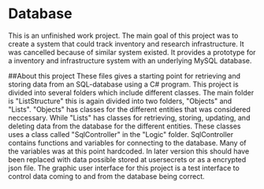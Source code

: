 # Database
This is an unfinished work project. The main goal of this project was to create a system that could track inventory and research infrastructure. It was cancelled because of similar system existed.
It provides a prototype for a inventory and infrastructure system with an underlying MySQL database. 

##About this project
These files gives a starting point for retrieving and storing data from an SQL-database using a C# program. This project is divided into several folders which include different classes. 
The main folder is "ListStructure" this is again divided into two folders, "Objects" and "Lists". "Objects" has classes for the different entities that was considered neccessary. While "Lists" has classes for retrieving, storing, updating, and deleting data from the database for the different entities. These classes uses a class called "SqlController" in the "Logic" folder. SqlController contains functions and variables for connecting to the database. Many of the variables was at this point hardcoded. In later version this should have been replaced with data possible stored at usersecrets or as a encrypted json file. The graphic user interface for this project is a test interface to control data coming to and from the database being correct. 
